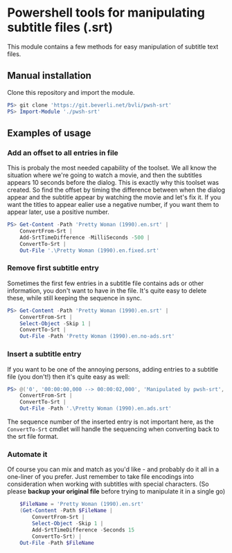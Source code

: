 # Powershell tools for manipulating subtitle files (.srt)

This module contains a few methods for easy manipulation of subtitle text files.

## Manual installation

 Clone this repository and import the module.

 ```powershell
PS> git clone 'https://git.beverli.net/bvli/pwsh-srt'
PS> Import-Module './pwsh-srt'
 ```

## Examples of usage

### Add an offset to all entries in file

This is probaly the most needed capability of the toolset. We all know the situation where we're going to watch a movie, and then the subtitles appears 10 seconds before the dialog. This is exactly why this toolset was created. So find the offset by timing the difference between when the dialog appear and the subtitle appear by watching the movie and let's fix it. If you want the titles to appear ealier use a negative number, if you want them to appear later, use a positive number.

```powershell
PS> Get-Content -Path 'Pretty Woman (1990).en.srt' | 
    ConvertFrom-Srt | 
    Add-SrtTimeDifference -MilliSeconds -500 | 
    ConvertTo-Srt | 
    Out-File '.\Pretty Woman (1990).en.fixed.srt'
```

### Remove first subtitle entry

Sometimes the first few entries in a subtitle file contains ads or other information, you don't want to have in the file. It's quite easy to delete these, while still keeping the sequence in sync.

```powershell
PS> Get-Content -Path 'Pretty Woman (1990).en.srt' | 
    ConvertFrom-Srt | 
    Select-Object -Skip 1 | 
    ConvertTo-Srt |
    Out-File -Path 'Pretty Woman (1990).en.no-ads.srt'
```

### Insert a subtitle entry

If you want to be one of the annoying persons, adding entries to a subtitle file (you don't!) then it's quite easy as well:

```powershell
PS> @('0', '00:00:00,000 --> 00:00:02,000', 'Manipulated by pwsh-srt', '© bvli, 2021', '') + (cat '.\Pretty Woman (1990).en.srt') | 
    ConvertFrom-Srt | 
    ConvertTo-Srt | 
    Out-File -Path '.\Pretty Woman (1990).en.ads.srt'
```

The sequence number of the inserted entry is not important here, as the `ConvertTo-Srt` cmdlet will handle the sequencing when converting back to the srt file format.

### Automate it

Of course you can mix and match as you'd like - and probably do it all in a one-liner of you prefer. Just remember to take file encodings into consideration when working with subtitles with special characters. (So please **backup your original file** before trying to manipulate it in a single go)

```powershell
    $FileName = 'Pretty Woman (1990).en.srt'
    (Get-Content -Path $FileName | 
        ConvertFrom-Srt | 
        Select-Object -Skip 1 |
        Add-SrtTimeDifference -Seconds 15
        ConvertTo-Srt) | 
    Out-File -Path $FileName
```

